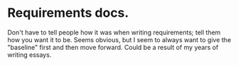 # Requirements docs.

Don't have to tell people how it was when writing requirements; tell them how you want it to be. Seems obvious, but I seem to always want to give the "baseline" first and then move forward. Could be a result of my years of writing essays.
